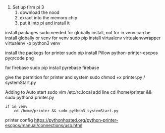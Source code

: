 1. Set up firm pi 3
    1. download the nood 
    2. exract into the memory chip 
    3. put it into pi and install it 

install packages
sudo needed for globally install, not for in venv
can be install globally or venv
for venv 
    sudo pip install virtualenv virtualenvwrapper
    virtualenv -p python3 venv


install the packegs for printer
    sudo pip install Pillow python-printer-escpos pyqrcode png

for firebase
    sudo pip install pyrebase firebase

give the permition for printer and system 
    sudo chmod +x printer.py / systemStart.py

Adding to Auto start
    sudo vim /etc/rc.local
    add line 
        cd /home/printer && sudo python3 printer.py
    
    if in venv
        cd /home/printer && sudo python3 systemStart.py

printer config https://pythonhosted.org/python-printer-escpos/manual/connections/usb.html
